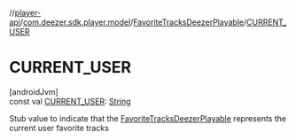 //[player-api](../../../index.md)/[com.deezer.sdk.player.model](../index.md)/[FavoriteTracksDeezerPlayable](index.md)/[CURRENT_USER](-c-u-r-r-e-n-t_-u-s-e-r.md)

# CURRENT_USER

[androidJvm]\
const val [CURRENT_USER](-c-u-r-r-e-n-t_-u-s-e-r.md): [String](https://kotlinlang.org/api/latest/jvm/stdlib/kotlin/-string/index.html)

Stub value to indicate that the [FavoriteTracksDeezerPlayable](index.md) represents the current user favorite tracks
